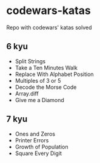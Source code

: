 # codewars-katas
Repo with codewars' katas solved

## 6 kyu

- Split Strings
- Take a Ten Minutes Walk
- Replace With Alphabet Position
- Multiples of 3 or 5
- Decode the Morse Code
- Array.diff
- Give me a Diamond

## 7 kyu

- Ones and Zeros
- Printer Errors
- Growth of Population
- Square Every Digit
